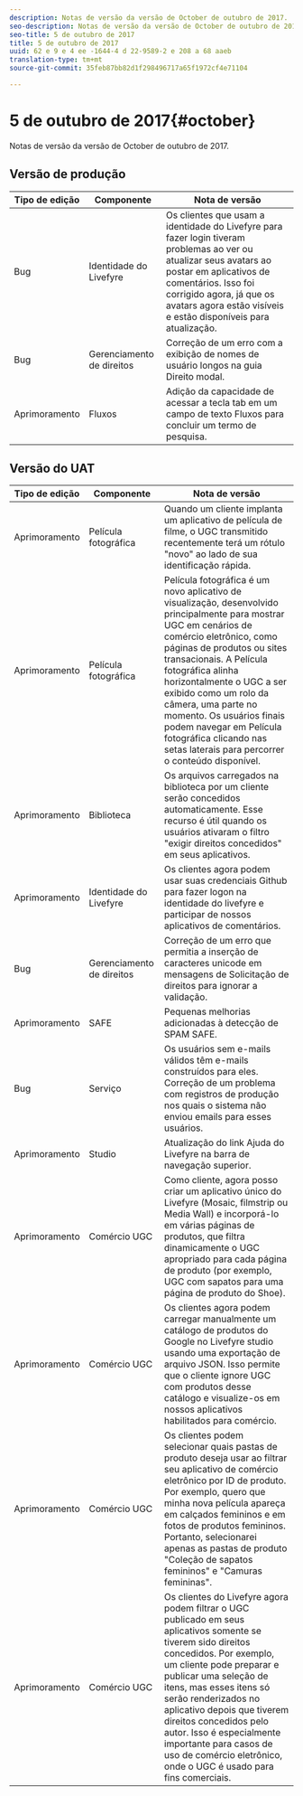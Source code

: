 ```yaml
---
description: Notas de versão da versão de October de outubro de 2017.
seo-description: Notas de versão da versão de October de outubro de 2017.
seo-title: 5 de outubro de 2017
title: 5 de outubro de 2017
uuid: 62 e 9 e 4 ee -1644-4 d 22-9589-2 e 208 a 68 aaeb
translation-type: tm+mt
source-git-commit: 35feb87bb82d1f298496717a65f1972cf4e71104

---
```



# 5 de outubro de 2017{#october}

Notas de versão da versão de October de outubro de 2017.

## Versão de produção

| **Tipo de edição** | **Componente** | **Nota de versão** |
|---|---|---|
| Bug | Identidade do Livefyre | Os clientes que usam a identidade do Livefyre para fazer login tiveram problemas ao ver ou atualizar seus avatars ao postar em aplicativos de comentários. Isso foi corrigido agora, já que os avatars agora estão visíveis e estão disponíveis para atualização. |
| Bug | Gerenciamento de direitos | Correção de um erro com a exibição de nomes de usuário longos na guia Direito modal. |
| Aprimoramento | Fluxos | Adição da capacidade de acessar a tecla tab em um campo de texto Fluxos para concluir um termo de pesquisa. |

## Versão do UAT

| **Tipo de edição** | **Componente** | **Nota de versão** |
|---|---|---|
| Aprimoramento | Película fotográfica | Quando um cliente implanta um aplicativo de película de filme, o UGC transmitido recentemente terá um rótulo &quot;novo&quot; ao lado de sua identificação rápida. |
| Aprimoramento | Película fotográfica | Película fotográfica é um novo aplicativo de visualização, desenvolvido principalmente para mostrar UGC em cenários de comércio eletrônico, como páginas de produtos ou sites transacionais. A Película fotográfica alinha horizontalmente o UGC a ser exibido como um rolo da câmera, uma parte no momento. Os usuários finais podem navegar em Película fotográfica clicando nas setas laterais para percorrer o conteúdo disponível. |
| Aprimoramento | Biblioteca | Os arquivos carregados na biblioteca por um cliente serão concedidos automaticamente. Esse recurso é útil quando os usuários ativaram o filtro &quot;exigir direitos concedidos&quot; em seus aplicativos. |
| Aprimoramento | Identidade do Livefyre | Os clientes agora podem usar suas credenciais Github para fazer logon na identidade do livefyre e participar de nossos aplicativos de comentários. |
| Bug | Gerenciamento de direitos | Correção de um erro que permitia a inserção de caracteres unicode em mensagens de Solicitação de direitos para ignorar a validação. |
| Aprimoramento | SAFE | Pequenas melhorias adicionadas à detecção de SPAM SAFE. |
| Bug | Serviço | Os usuários sem e-mails válidos têm e-mails construídos para eles. Correção de um problema com registros de produção nos quais o sistema não enviou emails para esses usuários. |
| Aprimoramento | Studio | Atualização do link Ajuda do Livefyre na barra de navegação superior. |
| Aprimoramento | Comércio UGC | Como cliente, agora posso criar um aplicativo único do Livefyre (Mosaic, filmstrip ou Media Wall) e incorporá-lo em várias páginas de produtos, que filtra dinamicamente o UGC apropriado para cada página de produto (por exemplo, UGC com sapatos para uma página de produto do Shoe). |
| Aprimoramento | Comércio UGC | Os clientes agora podem carregar manualmente um catálogo de produtos do Google no Livefyre studio usando uma exportação de arquivo JSON. Isso permite que o cliente ignore UGC com produtos desse catálogo e visualize-os em nossos aplicativos habilitados para comércio. |
| Aprimoramento | Comércio UGC | Os clientes podem selecionar quais pastas de produto deseja usar ao filtrar seu aplicativo de comércio eletrônico por ID de produto. Por exemplo, quero que minha nova película apareça em calçados femininos e em fotos de produtos femininos. Portanto, selecionarei apenas as pastas de produto &quot;Coleção de sapatos femininos&quot; e &quot;Camuras femininas&quot;. |
| Aprimoramento | Comércio UGC | Os clientes do Livefyre agora podem filtrar o UGC publicado em seus aplicativos somente se tiverem sido direitos concedidos. Por exemplo, um cliente pode preparar e publicar uma seleção de itens, mas esses itens só serão renderizados no aplicativo depois que tiverem direitos concedidos pelo autor. Isso é especialmente importante para casos de uso de comércio eletrônico, onde o UGC é usado para fins comerciais. |


